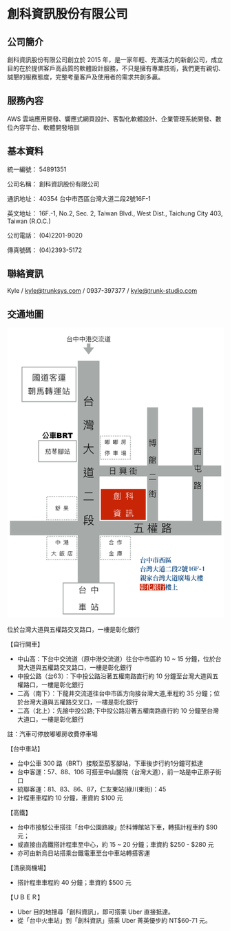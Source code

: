 # 創科資訊股份有限公司

## 公司簡介

創科資訊股份有限公司創立於 2015 年，是一家年輕、充滿活力的新創公司，成立目的在於提供客戶高品質的軟體設計服務，不只是擁有專業技術，我們更有親切、誠懇的服務態度，完整考量客戶及使用者的需求共創多贏。

## 服務內容

AWS 雲端應用開發、響應式網頁設計、客製化軟體設計、企業管理系統開發、數位內容平台、軟體開發培訓

## 基本資料

統一編號：  54891351

公司名稱：  創科資訊股份有限公司

通訊地址：  40354 台中市西區台灣大道二段2號16F-1

英文地址：  16F.-1, No.2, Sec. 2, Taiwan Blvd., West Dist., Taichung City 403, Taiwan (R.O.C.)

公司電話：  (04)2201-9020

傳真號碼：  (04)2393-5172

## 聯絡資訊

Kyle / kyle@trunksys.com / 0937-397377 / kyle@trunk-studio.com

## 交通地圖

![](map.png)

位於台灣大道與五權路交叉路口，一樓是彰化銀行

【自行開車】

* 中山高：下台中交流道（原中港交流道）往台中市區約 10 ~ 15 分鐘，位於台灣大道與五權路交叉路口，一樓是彰化銀行
* 中投公路（台63）：下中投公路沿著五權南路直行約 10 分鐘至台灣大道與五權路口，一樓是彰化銀行
* 二高（南下）：下龍井交流道往台中市區方向接台灣大道,車程約 35 分鐘；位於台灣大道與五權路交叉口，一樓是彰化銀行
* 二高（北上）：先接中投公路;下中投公路沿著五權南路直行約 10 分鐘至台灣大道口，一樓是彰化銀行

註：汽車可停放嘟嘟房收費停車場

【台中車站】

* 台中公車 300 路（BRT）接駁至茄苳腳站，下車後步行約1分鐘可抵達
* 台中客運：57、88、106 可搭至中山醫院（台灣大道），前一站是中正原子街口
* 統聯客運：81、83、86、87，仁友東站(綠川東街)：45
* 計程車車程約 10 分鐘，車資約 $100 元

【高鐵】

* 台中市接駁公車搭往「台中公園路線」於科博館站下車，轉搭計程車約 $90 元；
* 或直接由高鐵搭計程車至中心，約 15 ~ 20 分鐘；車資約 $250 - $280 元
* 亦可由新烏日站搭乘台鐵電車至台中車站轉搭客運

【清泉崗機場】

* 搭計程車車程約 40 分鐘；車資約 $500 元

【ＵＢＥＲ】

* Uber 目的地搜尋「創科資訊」，即可搭乘 Uber 直接抵達。
* 從「台中火車站」到「創科資訊」搭乘 Uber 菁英優步約 NT$60-71 元。
